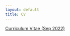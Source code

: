 ```yaml
---
layout: default
title: CV
---
```


<a href ="https://yitalu.github.io/pdf/cv_lu_sep2022.pdf">Curriculum Vitae (Sep 2022)</a>